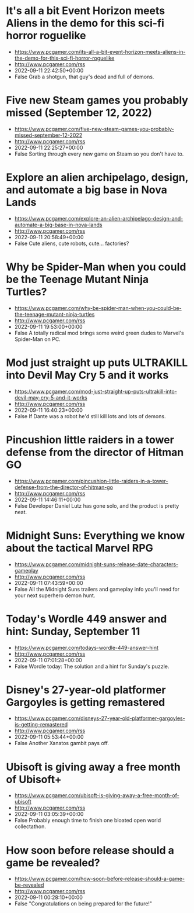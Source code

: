 # It's all a bit Event Horizon meets Aliens in the demo for this sci-fi horror roguelike
 - https://www.pcgamer.com/its-all-a-bit-event-horizon-meets-aliens-in-the-demo-for-this-sci-fi-horror-roguelike
 - http://www.pcgamer.com/rss
 - 2022-09-11 22:42:50+00:00
 - False
Grab a shotgun, that guy's dead and full of demons.

# Five new Steam games you probably missed (September 12, 2022)
 - https://www.pcgamer.com/five-new-steam-games-you-probably-missed-september-12-2022
 - http://www.pcgamer.com/rss
 - 2022-09-11 22:25:27+00:00
 - False
Sorting through every new game on Steam so you don't have to.

# Explore an alien archipelago, design, and automate a big base in Nova Lands
 - https://www.pcgamer.com/explore-an-alien-archipelago-design-and-automate-a-big-base-in-nova-lands
 - http://www.pcgamer.com/rss
 - 2022-09-11 20:58:49+00:00
 - False
Cute aliens, cute robots, cute... factories?

# Why be Spider-Man when you could be the Teenage Mutant Ninja Turtles?
 - https://www.pcgamer.com/why-be-spider-man-when-you-could-be-the-teenage-mutant-ninja-turtles
 - http://www.pcgamer.com/rss
 - 2022-09-11 19:53:00+00:00
 - False
A totally radical mod brings some weird green dudes to Marvel's Spider-Man on PC.

# Mod just straight up puts ULTRAKILL into Devil May Cry 5 and it works
 - https://www.pcgamer.com/mod-just-straight-up-puts-ultrakill-into-devil-may-cry-5-and-it-works
 - http://www.pcgamer.com/rss
 - 2022-09-11 16:40:23+00:00
 - False
If Dante was a robot he'd still kill lots and lots of demons.

# Pincushion little raiders in a tower defense from the director of Hitman GO
 - https://www.pcgamer.com/pincushion-little-raiders-in-a-tower-defense-from-the-director-of-hitman-go
 - http://www.pcgamer.com/rss
 - 2022-09-11 14:46:11+00:00
 - False
Developer Daniel Lutz has gone solo, and the product is pretty neat.

# Midnight Suns: Everything we know about the tactical Marvel RPG
 - https://www.pcgamer.com/midnight-suns-release-date-characters-gameplay
 - http://www.pcgamer.com/rss
 - 2022-09-11 07:43:59+00:00
 - False
All the Midnight Suns trailers and gameplay info you'll need for your next superhero demon hunt.

# Today's Wordle 449 answer and hint: Sunday, September 11
 - https://www.pcgamer.com/todays-wordle-449-answer-hint
 - http://www.pcgamer.com/rss
 - 2022-09-11 07:01:28+00:00
 - False
Wordle today: The solution and a hint for Sunday's puzzle.

# Disney's 27-year-old platformer Gargoyles is getting remastered
 - https://www.pcgamer.com/disneys-27-year-old-platformer-gargoyles-is-getting-remastered
 - http://www.pcgamer.com/rss
 - 2022-09-11 05:53:44+00:00
 - False
Another Xanatos gambit pays off.

# Ubisoft is giving away a free month of Ubisoft+
 - https://www.pcgamer.com/ubisoft-is-giving-away-a-free-month-of-ubisoft
 - http://www.pcgamer.com/rss
 - 2022-09-11 03:05:39+00:00
 - False
Probably enough time to finish one bloated open world collectathon.

# How soon before release should a game be revealed?
 - https://www.pcgamer.com/how-soon-before-release-should-a-game-be-revealed
 - http://www.pcgamer.com/rss
 - 2022-09-11 00:28:10+00:00
 - False
"Congratulations on being prepared for the future!"
